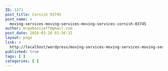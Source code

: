 ```yaml
---
ID: 1371
post_title: Cornish 03745
post_name: >
  moving-services-moving-services-moving-services-cornish-03745
author: mrgabonijeff@gmail.com
post_date: 2018-03-28 01:36:32
layout: page
link: >
  http://localhost/wordpress/moving-services-moving-services-moving-services-cornish-03745/
published: true
tags: [ ]
categories: [ ]
---
```

